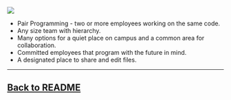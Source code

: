 ![](https://cdn.thenewstack.io/media/2019/08/3bc76822-workplace-1245776_1280-1024x682.jpg)

* Pair Programming - two or more employees working on the same code.
* Any size team with hierarchy.
* Many options for a quiet place on campus and a common area for collaboration.
* Committed employees that program with the future in mind.
* A designated place to share and edit files.

---
## [Back to README](https://github.com/zacka37/Final-Project.git)
